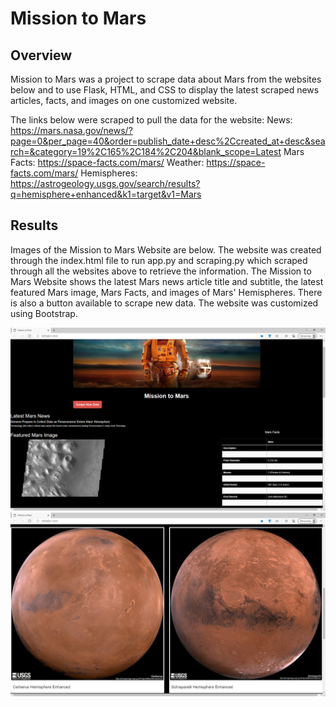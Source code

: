 # Mission to Mars

## Overview
Mission to Mars was a project to scrape data about Mars from the websites below and to use Flask, HTML, and CSS to display the latest scraped news articles, facts, and images on one customized website.

The links below were scraped to pull the data for the website:
News: https://mars.nasa.gov/news/?page=0&per_page=40&order=publish_date+desc%2Ccreated_at+desc&search=&category=19%2C165%2C184%2C204&blank_scope=Latest
Mars Facts: https://space-facts.com/mars/
Weather: https://space-facts.com/mars/
Hemispheres: https://astrogeology.usgs.gov/search/results?q=hemisphere+enhanced&k1=target&v1=Mars

## Results
Images of the Mission to Mars Website are below. The website was created through the index.html file to run app.py and scraping.py which scraped through all the websites above to retrieve the information. The Mission to Mars Website shows the latest Mars news article title and subtitle, the latest featured Mars image, Mars Facts, and images of Mars' Hemispheres. There is also a button available to scrape new data. The website was customized using Bootstrap.

![mars1](https://github.com/borkard/Mission-to-Mars/blob/main/Resources/mars1.PNG)
![mars2](https://github.com/borkard/Mission-to-Mars/blob/main/Resources/mars2.PNG)

